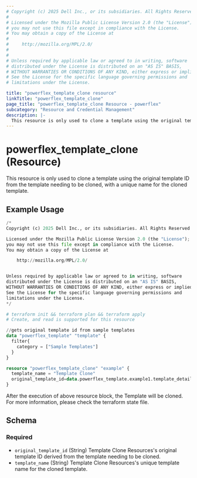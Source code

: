 ```yaml
---
# Copyright (c) 2025 Dell Inc., or its subsidiaries. All Rights Reserved.
#
# Licensed under the Mozilla Public License Version 2.0 (the "License");
# you may not use this file except in compliance with the License.
# You may obtain a copy of the License at
#
#     http://mozilla.org/MPL/2.0/
#
#
# Unless required by applicable law or agreed to in writing, software
# distributed under the License is distributed on an "AS IS" BASIS,
# WITHOUT WARRANTIES OR CONDITIONS OF ANY KIND, either express or implied.
# See the License for the specific language governing permissions and
# limitations under the License.

title: "powerflex_template_clone resource"
linkTitle: "powerflex_template_clone"
page_title: "powerflex_template_clone Resource - powerflex"
subcategory: "Resource and Credential Management"
description: |-
  This resource is only used to clone a template using the original template ID from the template needing to be cloned, with a unique name for the cloned template.
---
```


# powerflex_template_clone (Resource)

This resource is only used to clone a template using the original template ID from the template needing to be cloned, with a unique name for the cloned template.

## Example Usage

```terraform
/*
Copyright (c) 2025 Dell Inc., or its subsidiaries. All Rights Reserved.

Licensed under the Mozilla Public License Version 2.0 (the "License");
you may not use this file except in compliance with the License.
You may obtain a copy of the License at

    http://mozilla.org/MPL/2.0/


Unless required by applicable law or agreed to in writing, software
distributed under the License is distributed on an "AS IS" BASIS,
WITHOUT WARRANTIES OR CONDITIONS OF ANY KIND, either express or implied.
See the License for the specific language governing permissions and
limitations under the License.
*/

# terraform init && terraform plan && terraform apply
# Create, and read is supported for this resource

//gets original template id from sample templates
data "powerflex_template" "template" {
  filter{
    category = ["Sample Templates"]
  }
}

resource "powerflex_template_clone" "example" {
  template_name = "Template Clone"
  original_template_id=data.powerflex_template.example1.template_details[0].original_template_id
}
```

After the execution of above resource block, the Template will be cloned.
For more information, please check the terraform state file.

<!-- schema generated by tfplugindocs -->
## Schema

### Required

- `original_template_id` (String) Template Clone Resources's original template ID derived from the template needing to be cloned.
- `template_name` (String) Template Clone Resources's unique template name for the cloned template.